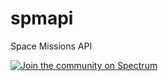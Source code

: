 # spmapi
Space Missions API

[![Join the community on Spectrum](https://withspectrum.github.io/badge/badge.svg)](https://spectrum.chat/space-missions-api)

